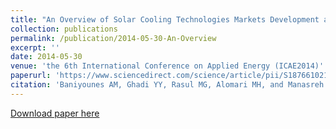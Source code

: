 ```yaml
---
title: "An Overview of Solar Cooling Technologies Markets Development and its Managerial Aspects"
collection: publications
permalink: /publication/2014-05-30-An-Overview
excerpt: ''
date: 2014-05-30
venue: 'the 6th International Conference on Applied Energy (ICAE2014)'
paperurl: 'https://www.sciencedirect.com/science/article/pii/S1876610214032597'
citation: 'Baniyounes AM, Ghadi YY, Rasul MG, Alomari MH, and Manasreh A (2014). “An Overview of Solar Cooling Technologies Markets Development and its Managerial Aspects”, In the 6th International Conference on Applied Energy (ICAE2014), Taipei, Taiwan, May 30 - June 2, 2014.'
---
```


[Download paper here](https://pdf.sciencedirectassets.com/277910/1-s2.0-S1876610214X00184/1-s2.0-S1876610214032597/main.pdf?X-Amz-Security-Token=AgoJb3JpZ2luX2VjENn%2F%2F%2F%2F%2F%2F%2F%2F%2F%2FwEaCXVzLWVhc3QtMSJGMEQCIA4TREVjTx6CFJI3C6spbQ6gfIxXHY40nkOuFkUORKNtAiB4ZyN2xjafNr9EHLbNe9%2Bw82KdWaAqXlf2h8l9f4wIXCrjAwjS%2F%2F%2F%2F%2F%2F%2F%2F%2F%2F8BEAIaDDA1OTAwMzU0Njg2NSIMuZrOheWwG4US9FaDKrcDx4HC3CCI6erAa8F6%2BdBWKaoTy51bynNZR%2FRGRthGYGcDi67VnU8uKiEV%2FVhfijirafDk%2Br9MtNfRJsbqYG7r%2Fw26owAz7iCTc7fxI%2FCB3xR%2Bi%2B%2BPFptmaC2q1oEIPThF0y3M9m6PhXc7%2FJtnpgDsYVoF1nXb%2BUKGovD%2B%2BnJgBVGvwkp2bVdHHz5eS1i2Ty5eyiHx%2FcQ1YP6gtKZdZKUcsTU9ht3INGaUdxvLLIXyfrEkmUB%2Fooy2FGkwg7nYsUeHplxDACBepBbSlG3PzYtAkl7RWG2jdmH%2FbbSUIyWw2TBBKVMf6fVdYnXDKuI8LojIGNKmShyuZ69GrmqD2d97eaWU24A%2Fx1Daef8MFgG9mAPlx7FuZKgbnaihrnEN444SQWsAqQjUqYh0bAXpemJ7bi%2F%2FvSQY5eaz5fWWt3gV52wV%2B76AYuW4ccOULQHSFYvR9E89UZ%2F88bqbbNwE0wX5AwM0PUxlGMer8MgvlzoXqVq3B9N8e9tZUgbHQTx5F29ZX24YsxQ%2F5yBiy4FSKwBLd2qh%2FUjQROHWGQ91az1lFSbh%2BTnPBYRQrMmhX%2By%2FTS4L8SyB8%2BYEbTDk2rXtBTq1AeKLfu%2FtizH0TgEhNrdjymQRX7etyAMwYOBkZqGaYFv1NBGnz%2BzD%2FPzkY2uT9lkh14d6UgeKl8d3aSrMa7TFFYORc3jqUdJto05Tt2jwu8m3%2BvNfSOuQxJlS%2B6V5fS%2BPl6GTTD%2B1A6AoY%2BL6ZqS1XoMIXPrrWABMtHc25KiqdptqUDyvi9Z6%2F6XD3j03sXTyg7Mj%2F4mhUfSr2J%2F5yJcjb7Os6mc0skIz0ID%2FV1xV6sVy3Ioh8rQ%3D&X-Amz-Algorithm=AWS4-HMAC-SHA256&X-Amz-Date=20191021T100416Z&X-Amz-SignedHeaders=host&X-Amz-Expires=300&X-Amz-Credential=ASIAQ3PHCVTY6UVGO6Y2%2F20191021%2Fus-east-1%2Fs3%2Faws4_request&X-Amz-Signature=34c924e641b2296e700d1de482381973b7db232be84596a965f7d72a391e9e49&hash=736cc0343e03798f80a941a310ee65f5d76f71b2361e14fb83793d509508cd5d&host=68042c943591013ac2b2430a89b270f6af2c76d8dfd086a07176afe7c76c2c61&pii=S1876610214032597&tid=spdf-b0eafe14-8514-45b4-8502-a5dec2c24fb3&sid=661dbabd6cb58448d2394253087ea7811d1dgxrqb&type=client)